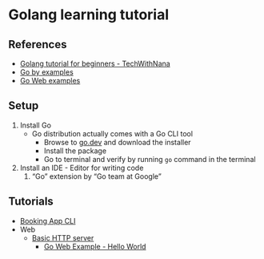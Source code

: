 # Golang learning tutorial

## References

- [Golang tutorial for beginners - TechWithNana](https://www.youtube.com/watch?v=yyUHQIec83I)
- [Go by examples](https://gobyexample.com/)
- [Go Web examples](https://gowebexamples.com/)

## Setup

1. Install Go
    - Go distribution actually comes with a Go CLI tool
        - Browse to [go.dev](https://go.dev/dl/) and download the installer
        - Install the package
        - Go to terminal and verify by running `go` command in the terminal
2. Install an IDE - Editor for writing code
    1. “Go” extension by “Go team at Google”

## Tutorials

- [Booking App CLI](booking-app/)
- Web
  - [Basic HTTP server](web-examples/hello-world/)
    - [Go Web Example - Hello World](https://gowebexamples.com/hello-world/)